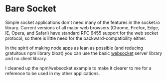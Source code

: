 # Bare Socket

Simple socket applications don't need many of the features in the socket.io library. Current versions of all major web browsers (Chrome, Firefox, Edge, IE, Opera, and Safari) have standard RFC 6455 support for the web socket protocol, so there is little need for the backward-compatibility either.

In the spirit of making node apps as lean as possible (and reducing gratuitous npm library bloat) you can use the basic [websocket](https://www.npmjs.com/package/websocket) server library and no client library.

I cleaned up the npm/websocket example to make it clearer to me for a reference to be used in my other applications.
